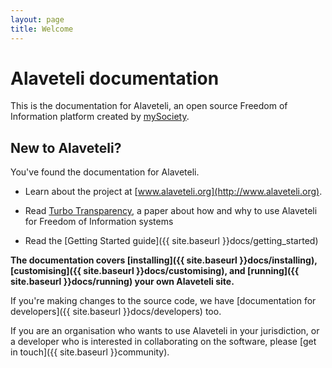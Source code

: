 ```yaml
---
layout: page
title: Welcome
---
```


# Alaveteli documentation

<p class="lead">
  This is the documentation for Alaveteli,
  an open source Freedom of Information platform
  created by <a href="http://www.mysociety.org">mySociety</a>.
</p>

## New to Alaveteli?

You've found the documentation for Alaveteli.

* Learn about the project at [www.alaveteli.org](http://www.alaveteli.org).

* Read [Turbo Transparency](http://www.alaveteli.org/files/2012/10/Turbo-Transparency-v1.0.pdf), a paper about how and why to use Alaveteli for Freedom of Information systems

* Read the [Getting Started guide]({{ site.baseurl }}docs/getting_started)

**The documentation covers
[installing]({{ site.baseurl }}docs/installing),
[customising]({{ site.baseurl }}docs/customising), and
[running]({{ site.baseurl }}docs/running) your own Alaveteli site.**

If you're making changes to the source code, we have
[documentation for developers]({{ site.baseurl }}docs/developers) too.

If you are an organisation who wants to use Alaveteli in your jurisdiction, or a developer who is interested in collaborating on the software, please
[get in touch]({{ site.baseurl }}community).

